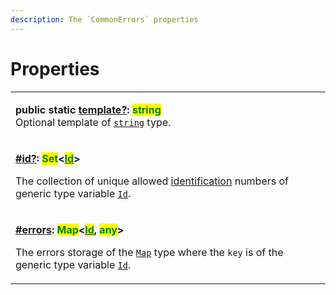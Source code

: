 ```yaml
---
description: The `CommonErrors` properties
---
```


# Properties

|                                                                                                                                                                                                                                                                                                                                                                                                                                                                                                                                                                                                                                                     |
| --------------------------------------------------------------------------------------------------------------------------------------------------------------------------------------------------------------------------------------------------------------------------------------------------------------------------------------------------------------------------------------------------------------------------------------------------------------------------------------------------------------------------------------------------------------------------------------------------------------------------------------------------- |
| <p><strong>public static</strong> <a href="static-template.md"><strong>template?</strong></a><strong>: </strong><mark style="color:green;"><strong>string</strong></mark><br>Optional template of <a href="https://www.typescriptlang.org/docs/handbook/basic-types.html#string"><code>string</code></a> type.</p>                                                                                                                                                                                                                                                                                                                                  |
| <p><strong></strong><a href="id.md"><strong>#id?</strong></a><strong>: </strong><mark style="color:green;"><strong>Set</strong></mark><strong>&#x3C;</strong><a href="../generic-type-variables.md#wrap-opening"><mark style="color:green;"><strong>Id</strong></mark></a><strong>></strong></p><p>The collection of unique allowed <a href="../../getting-started/basic-concepts.md#unique-identification">identification</a> numbers of generic type variable <a href="../generic-type-variables.md#wrap-opening"><code>Id</code></a>.</p>                                                                                                        |
| <p><strong></strong><a href="errors.md"><strong>#errors</strong></a><strong>: </strong><mark style="color:green;"><strong>Map</strong></mark><strong>&#x3C;</strong><a href="../generic-type-variables.md"><mark style="color:green;"><strong>Id</strong></mark></a><strong>, </strong><mark style="color:green;"><strong>any</strong></mark><strong>></strong></p><p>The errors storage of the <a href="https://developer.mozilla.org/en-US/docs/Web/JavaScript/Reference/Global_Objects/Map"><code>Map</code></a> type where the <code>key</code> is of the generic type variable <a href="../generic-type-variables.md"><code>Id</code></a>.</p> |

